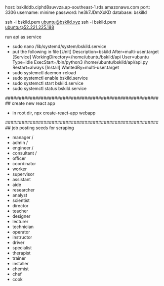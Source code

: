 host: bskilddb.ciphd8suvvza.ap-southeast-1.rds.amazonaws.com
port: 3306
username: minime
password: he3k7JDmXxKD
database: bskilld

ssh -i bskild.pem ubuntu@bskild.xyz
ssh -i bskild.pem ubuntu@52.221.225.188

run api as service
- sudo nano /lib/systemd/system/bskild.service
- put the following in file
[Unit]
Description=bskild
After=multi-user.target
[Service]
WorkingDirectory=/home/ubuntu/bskild/api
User=ubuntu
Type=idle
ExecStart=/bin/python3 /home/ubuntu/bskild/api/api.py
Restart=always
[Install]
WantedBy=multi-user.target
- sudo systemctl daemon-reload
- sudo systemctl enable bskild.service
- sudo systemctl start bskild.service
- sudo systemctl status bskild.service

##########################################################
create new react app
- in root dir, npx create-react-app webapp

##########################################################
job posting seeds for scraping
- manager /
- admin /
- engineer /
- consultant /
- officer 
- coordinator 
- worker 
- supervisor 
- assistant 
- aide 
- researcher 
- analyst 
- scientist 
- director 
- teacher 
- designer 
- lecturer
- technician
- operator
- instructor
- driver
- specialist
- therapist
- trainer
- installer
- chemist
- chef
- cook